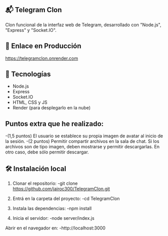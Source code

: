 ## 📬 Telegram Clon

Clon funcional de la interfaz web de Telegram, desarrollado con "Node.js", "Express" y "Socket.IO".

## 🚀 Enlace en Producción

https://telegramclon.onrender.com

## 🧰 Tecnologías

- Node.js
- Express
- Socket.IO
- HTML, CSS y JS 
- Render (para desplegarlo en la nube)

## Puntos extra que he realizado:
-(1,5 puntos) El usuario se establece su propia imagen de avatar al inicio de la sesión.
-(2 puntos) Permitir compartir archivos en la sala de chat. Si los archivos son de tipo imagen, deben mostrarse y permitir descargarlas. En otro caso, debe sólo permitir descargar.

## 🛠️ Instalación local

1. Clonar el repositorio:
-git clone https://github.com/jairoc300/TelegramClon.git

2. Entrá en la carpeta del proyecto:
-cd TelegramClon

3. Instala las dependencias:
-npm install

4. Inicia el servidor:
-node server/index.js

Abrir en el navegador en:
-http://localhost:3000
